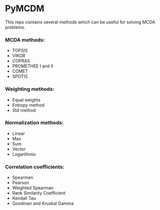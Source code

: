 # PyMCDM

This repo contains several methods which can be useful for solving MCDA problems.

### MCDA methods:
* TOPSIS
* VIKOR
* COPRAS
* PROMETHEE I and II
* COMET
* SPOTIS

### Weighting methods:
* Equal weights
* Entropy method
* Std method

### Normalization methods:
* Linear
* Max
* Sum
* Vector
* Logarithmic

### Correlation coefficients:
* Spearman
* Pearson
* Weighted Spearman
* Rank Similarity Coefficient
* Kendall Tau
* Goodman and Kruskal Gamma
